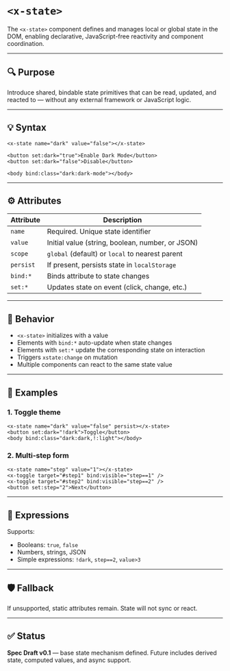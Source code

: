 # `<x-state>`

The `<x-state>` component defines and manages local or global state in the DOM, enabling declarative, JavaScript-free reactivity and component coordination.

---

## 🔍 Purpose

Introduce shared, bindable state primitives that can be read, updated, and reacted to — without any external framework or JavaScript logic.

---

## 💡 Syntax

```
<x-state name="dark" value="false"></x-state>

<button set:dark="true">Enable Dark Mode</button>
<button set:dark="false">Disable</button>

<body bind:class="dark:dark-mode"></body>
```

---

## ⚙️ Attributes

| Attribute    | Description |
|--------------|-------------|
| `name`        | Required. Unique state identifier |
| `value`       | Initial value (string, boolean, number, or JSON) |
| `scope`       | `global` (default) or `local` to nearest parent |
| `persist`     | If present, persists state in `localStorage` |
| `bind:*`      | Binds attribute to state changes |
| `set:*`       | Updates state on event (click, change, etc.) |

---

## 🧠 Behavior

- `<x-state>` initializes with a value
- Elements with `bind:*` auto-update when state changes
- Elements with `set:*` update the corresponding state on interaction
- Triggers `xstate:change` on mutation
- Multiple components can react to the same state value

---

## 🧪 Examples

### 1. Toggle theme
```
<x-state name="dark" value="false" persist></x-state>
<button set:dark="!dark">Toggle</button>
<body bind:class="dark:dark,!:light"></body>
```

### 2. Multi-step form
```
<x-state name="step" value="1"></x-state>
<x-toggle target="#step1" bind:visible="step==1" />
<x-toggle target="#step2" bind:visible="step==2" />
<button set:step="2">Next</button>
```

---

## 🧬 Expressions

Supports:
- Booleans: `true`, `false`
- Numbers, strings, JSON
- Simple expressions: `!dark`, `step==2`, `value>3`

---

## 🛡 Fallback

If unsupported, static attributes remain. State will not sync or react.

---

## ✅ Status

**Spec Draft v0.1** — base state mechanism defined. Future includes derived state, computed values, and async support.
